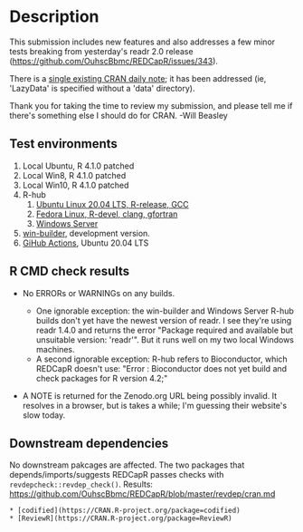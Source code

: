 Description
===============================================

This submission includes new features and also addresses a few minor tests breaking from yesterday's readr 2.0 release (<https://github.com/OuhscBbmc/REDCapR/issues/343>).

There is a [single existing CRAN daily note](https://cran.rstudio.com/web/checks/check_results_REDCapR.html); it has been addressed (ie, 'LazyData' is specified without a 'data' directory).

Thank you for taking the time to review my submission, and please tell me if there's something else I should do for CRAN.  -Will Beasley

Test environments
-----------------------------------------------

1. Local Ubuntu, R 4.1.0 patched
1. Local Win8, R 4.1.0 patched
1. Local Win10, R 4.1.0 patched
1. R-hub
    1. [Ubuntu Linux 20.04 LTS, R-release, GCC](https://builder.r-hub.io/status/REDCapR_1.0.0.tar.gz-d554cfab8fed4acba83ca159d2a14a7b)
    1. [Fedora Linux, R-devel, clang, gfortran](https://builder.r-hub.io/status/REDCapR_1.0.0.tar.gz-80a6d6b66bb84847b61d31f6029f5628)
    1. [Windows Server](https://builder.r-hub.io/status/REDCapR_1.0.0.tar.gz-b5b0cb95fb4746f9b354071b89caaafa)
1. [win-builder](https://win-builder.r-project.org/BwNz2bnHxuse), development version.
1. [GiHub Actions](https://github.com/OuhscBbmc/REDCapR/actions), Ubuntu 20.04 LTS

R CMD check results
-----------------------------------------------

* No ERRORs or WARNINGs on any builds.
  * One ignorable exception:  the win-builder and Windows Server R-hub builds don't yet have the newest version of readr.  I see they're using readr 1.4.0 and returns the error "Package required and available but unsuitable version: 'readr'".  But it runs well on my two local Windows machines.
  * A second ignorable exception: R-hub refers to Bioconductor, which REDCapR doesn't use: "Error : Bioconductor does not yet build and check packages for R version 4.2;"

* A NOTE is returned for the Zenodo.org URL being possibly invalid.  It resolves in a browser, but is takes a while; I'm guessing their website's slow today.

Downstream dependencies
-----------------------------------------------

No downstream pakcages are affected.  The two packages that depends/imports/suggests REDCapR passes checks with `revdepcheck::revdep_check()`.  Results: https://github.com/OuhscBbmc/REDCapR/blob/master/revdep/cran.md
  
    * [codified](https://CRAN.R-project.org/package=codified)
    * [ReviewR](https://CRAN.R-project.org/package=ReviewR)
